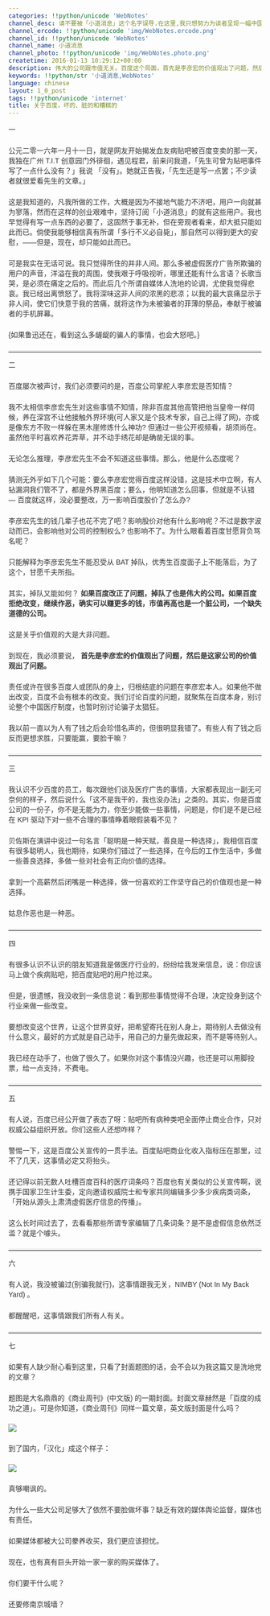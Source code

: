 ```yaml
---
categories: !!python/unicode 'WebNotes'
channel_desc: 请不要被「小道消息」这个名字误导.在这里,我只想努力为读者呈现一幅中国互联网的清明上河图.
channel_ercode: !!python/unicode 'img/WebNotes.ercode.png'
channel_id: !!python/unicode 'WebNotes'
channel_name: 小道消息
channel_photo: !!python/unicode 'img/WebNotes.photo.png'
createtime: 2016-01-13 10:29:12+00:00
description: 伟大的公司跟市值无关。百度这个局面，首先是李彦宏的价值观出了问题，然后是这家公司的价值观出了问题。
keywords: !!python/str '小道消息,WebNotes'
language: chinese
layout: 1_0_post
tags: !!python/unicode 'internet'
title: 关于百度，坏的、脏的和糟糕的
---
```

<div class="rich_media_content" id="js_content">
<p style="font-family: Avenir, sans-serif; border: 0px; margin-top: 2px; margin-bottom: 22px; outline: 0px; color: rgb(51, 51, 51); white-space: normal;">
         一
        </p>
<p style="font-family: Avenir, sans-serif; border: 0px; margin-top: 2px; margin-bottom: 22px; outline: 0px; color: rgb(51, 51, 51); white-space: normal;">
         公元二零一六年一月十一日，就是网友开始揭发血友病贴吧被百度变卖的那一天，我独在广州 T.I.T 创意园门外徘徊，遇见程君，前来问我道，「先生可曾为贴吧事件写了一点什么没有？」我说 「没有」。她就正告我，「先生还是写一点罢；不少读者就很爱看先生的文章。」
        </p>
<p style="font-family: Avenir, sans-serif; border: 0px; margin-top: 2px; margin-bottom: 22px; outline: 0px; color: rgb(51, 51, 51); white-space: normal;">
         这是我知道的，凡我所做的工作，大概是因为不接地气能力不济吧，用户一向就甚为寥落，然而在这样的创业艰难中，坚持订阅「小道消息」的就有这些用户。我也早觉得有写一点东西的必要了，这固然于事无补，但在旁观者看来，却大抵只能如此而已。倘使我能够相信真有所谓「多行不义必自毙」，那自然可以得到更大的安慰，——但是，现在，却只能如此而已。
        </p>
<p style="font-family: Avenir, sans-serif; border: 0px; margin-top: 2px; margin-bottom: 22px; outline: 0px; color: rgb(51, 51, 51); white-space: normal;">
         可是我实在无话可说。我只觉得所住的并非人间。那么多被虚假医疗广告所欺骗的用户的声音，洋溢在我的周围，使我艰于呼吸视听，哪里还能有什么言语？长歌当哭，是必须在痛定之后的。而此后几个所谓自媒体人洗地的论调，尤使我觉得悲哀。我已经出离愤怒了。我将深味这非人间的浓黑的悲凉；以我的最大哀痛显示于非人间，使它们快意于我的苦痛，就将这作为未被骗者的菲薄的祭品，奉献于被骗者的手机屏幕。
        </p>
<p style="font-family: Avenir, sans-serif; border: 0px; margin-top: 2px; margin-bottom: 22px; outline: 0px; color: rgb(51, 51, 51); white-space: normal;">
         {如果鲁迅还在，看到这么多龌龊的骗人的事情，也会大怒吧。}
        </p>
<hr style="font-family: Avenir, sans-serif; border-right-width: 0px; border-bottom-width: 0px; border-left-width: 0px; border-top-style: solid; border-top-color: rgb(234, 234, 234); height: 1px; margin-top: 1em; margin-bottom: 1em; color: rgb(51, 51, 51); white-space: normal;"/>
<p style="font-family: Avenir, sans-serif; border: 0px; margin-top: 2px; margin-bottom: 22px; outline: 0px; color: rgb(51, 51, 51); white-space: normal;">
         二
        </p>
<p style="font-family: Avenir, sans-serif; border: 0px; margin-top: 2px; margin-bottom: 22px; outline: 0px; color: rgb(51, 51, 51); white-space: normal;">
         百度屡次被声讨，我们必须要问的是，百度公司掌舵人李彦宏是否知情？
        </p>
<p style="font-family: Avenir, sans-serif; border: 0px; margin-top: 2px; margin-bottom: 22px; outline: 0px; color: rgb(51, 51, 51); white-space: normal;">
         我不太相信李彦宏先生对这些事情不知情，除非百度其他高管把他当皇帝一样伺候，养在深宫不让他接触外界环境(可人家又是个技术专家，自己上得了网)，亦或是像东方不败一样躲在黑木崖修炼什么神功? 但通过一些公开视频看，胡须尚在。虽然他平时喜欢养花弄草，并不动手绣花却是确凿无误的事。
        </p>
<p style="font-family: Avenir, sans-serif; border: 0px; margin-top: 2px; margin-bottom: 22px; outline: 0px; color: rgb(51, 51, 51); white-space: normal;">
         无论怎么推理，李彦宏先生不会不知道这些事情。那么，他是什么态度呢？
        </p>
<p style="font-family: Avenir, sans-serif; border: 0px; margin-top: 2px; margin-bottom: 22px; outline: 0px; color: rgb(51, 51, 51); white-space: normal;">
         猜测无外乎如下几个可能：要么李彦宏觉得百度这样没错，这是技术中立啊，有人钻漏洞我们管不了，都是外界黑百度；要么，他明知道怎么回事，但就是不认错 — 百度就这样，没必要整改，万一影响百度股价了怎么办?
        </p>
<p style="font-family: Avenir, sans-serif; border: 0px; margin-top: 2px; margin-bottom: 22px; outline: 0px; color: rgb(51, 51, 51); white-space: normal;">
         李彦宏先生的钱几辈子也花不完了吧？影响股价对他有什么影响呢？不过是数字波动而已，会影响他对公司的控制权么? 也影响不了。为什么眼看着百度甘愿背负骂名呢？
        </p>
<p style="font-family: Avenir, sans-serif; border: 0px; margin-top: 2px; margin-bottom: 22px; outline: 0px; color: rgb(51, 51, 51); white-space: normal;">
         只能解释为李彦宏先生不能忍受从 BAT 掉队，优秀生百度面子上不能落后，为了这个，甘愿千夫所指。
        </p>
<p style="font-family: Avenir, sans-serif; border: 0px; margin-top: 2px; margin-bottom: 22px; outline: 0px; color: rgb(51, 51, 51); white-space: normal;">
         其实，掉队又能如何？
         <strong>
          如果百度改正了问题，掉队了也是伟大的公司。如果百度拒绝改变，继续作恶，确实可以赚更多的钱，市值再高也是一个脏公司，一个缺失道德的公司。
         </strong>
</p>
<p style="font-family: Avenir, sans-serif; border: 0px; margin-top: 2px; margin-bottom: 22px; outline: 0px; color: rgb(51, 51, 51); white-space: normal;">
         这是关乎价值观的大是大非问题。
        </p>
<p style="font-family: Avenir, sans-serif; border: 0px; margin-top: 2px; margin-bottom: 22px; outline: 0px; color: rgb(51, 51, 51); white-space: normal;">
         到现在，我必须要说，
         <strong>
          首先是李彦宏的价值观出了问题，然后是这家公司的价值观出了问题。
         </strong>
</p>
<p style="font-family: Avenir, sans-serif; border: 0px; margin-top: 2px; margin-bottom: 22px; outline: 0px; color: rgb(51, 51, 51); white-space: normal;">
         责任或许在很多百度人或团队的身上，归根结底的问题在李彦宏本人。如果他不做出改变，百度不会有根本的改变。我们讨论百度的问题，就聚焦在百度本身，别讨论整个中国医疗制度，也暂时别讨论骗子太猖狂。
        </p>
<p style="font-family: Avenir, sans-serif; border: 0px; margin-top: 2px; margin-bottom: 22px; outline: 0px; color: rgb(51, 51, 51); white-space: normal;">
         我以前一直以为人有了钱之后会珍惜名声的，但很明显我错了。有些人有了钱之后反而更想求胜，只要能赢，要脸干嘛？
        </p>
<hr style="margin-top: 1em; margin-bottom: 1em; white-space: normal; font-family: Avenir, sans-serif; border-right-width: 0px; border-bottom-width: 0px; border-left-width: 0px; border-top-style: solid; border-top-color: rgb(234, 234, 234); height: 1px; color: rgb(51, 51, 51);"/>
<p style="margin-top: 2px; margin-bottom: 22px; white-space: normal; font-family: Avenir, sans-serif; border: 0px; outline: 0px; color: rgb(51, 51, 51);">
         三
         <br/>
</p>
<p style="font-family: Avenir, sans-serif; border: 0px; margin-top: 2px; margin-bottom: 22px; outline: 0px; color: rgb(51, 51, 51); white-space: normal;">
         我认识不少百度的员工，每次跟他们谈及医疗广告的事情，大家都表现出一副无可奈何的样子，然后说什么「这不是我干的，我也没办法」之类的。其实，你是百度公司的一份子，你不是无能为力，你至少能做一些事情，问题是，你们是不是已经在 KPI 驱动下对一些不合理的事情睁着眼假装看不见？
        </p>
<p style="font-family: Avenir, sans-serif; border: 0px; margin-top: 2px; margin-bottom: 22px; outline: 0px; color: rgb(51, 51, 51); white-space: normal;">
         贝佐斯在演讲中说过一句名言「聪明是一种天赋，善良是一种选择」，我相信百度有很多聪明人，我也期待，如果你们错过了一些选择，在今后的工作生活中，多做一些善良选择，多做一些对社会有正向价值的选择。
        </p>
<p style="font-family: Avenir, sans-serif; border: 0px; margin-top: 2px; margin-bottom: 22px; outline: 0px; color: rgb(51, 51, 51); white-space: normal;">
         拿到一个高薪然后闭嘴是一种选择，做一份喜欢的工作坚守自己的价值观也是一种选择。
        </p>
<p style="font-family: Avenir, sans-serif; border: 0px; margin-top: 2px; margin-bottom: 22px; outline: 0px; color: rgb(51, 51, 51); white-space: normal;">
         姑息作恶也是一种恶。
        </p>
<hr style="margin-top: 1em; margin-bottom: 1em; white-space: normal; font-family: Avenir, sans-serif; border-right-width: 0px; border-bottom-width: 0px; border-left-width: 0px; border-top-style: solid; border-top-color: rgb(234, 234, 234); height: 1px; color: rgb(51, 51, 51);"/>
<p style="margin-top: 2px; margin-bottom: 22px; white-space: normal; font-family: Avenir, sans-serif; border: 0px; outline: 0px; color: rgb(51, 51, 51);">
         四
        </p>
<p style="font-family: Avenir, sans-serif; border: 0px; margin-top: 2px; margin-bottom: 22px; outline: 0px; color: rgb(51, 51, 51); white-space: normal;">
         有很多认识不认识的朋友知道我是做医疗行业的，纷纷给我发来信息，说：你应该马上做个疾病贴吧，把百度贴吧的用户抢过来。
        </p>
<p style="font-family: Avenir, sans-serif; border: 0px; margin-top: 2px; margin-bottom: 22px; outline: 0px; color: rgb(51, 51, 51); white-space: normal;">
         但是，很遗憾，我没收到一条信息说：看到那些事情觉得不合理，决定投身到这个行业来做一些改变。
        </p>
<p style="font-family: Avenir, sans-serif; border: 0px; margin-top: 2px; margin-bottom: 22px; outline: 0px; color: rgb(51, 51, 51); white-space: normal;">
         要想改变这个世界，让这个世界变好，把希望寄托在别人身上，期待别人去做没有什么意义，最好的方式就是自己动手，用自己的力量先做起来，而不是等待别人。
        </p>
<p style="font-family: Avenir, sans-serif; border: 0px; margin-top: 2px; margin-bottom: 22px; outline: 0px; color: rgb(51, 51, 51); white-space: normal;">
         我已经在动手了，也做了很久了。如果你对这个事情没兴趣，也还是可以用脚投票，给一点支持，不费电。
        </p>
<hr style="margin-top: 1em; margin-bottom: 1em; white-space: normal; font-family: Avenir, sans-serif; border-right-width: 0px; border-bottom-width: 0px; border-left-width: 0px; border-top-style: solid; border-top-color: rgb(234, 234, 234); height: 1px; color: rgb(51, 51, 51);"/>
<p style="margin-top: 2px; margin-bottom: 22px; white-space: normal; font-family: Avenir, sans-serif; border: 0px; outline: 0px; color: rgb(51, 51, 51);">
         五
        </p>
<p style="font-family: Avenir, sans-serif; border: 0px; margin-top: 2px; margin-bottom: 22px; outline: 0px; color: rgb(51, 51, 51); white-space: normal;">
         有人说，百度已经公开做了表态了呀：贴吧所有病种类吧全面停止商业合作，只对权威公益组织开放。你们这些人还想咋样？
        </p>
<p style="font-family: Avenir, sans-serif; border: 0px; margin-top: 2px; margin-bottom: 22px; outline: 0px; color: rgb(51, 51, 51); white-space: normal;">
         警惕一下，这是百度公关宣传的一贯手法。百度贴吧商业化收入指标压在那里，过不了几天，这事情必定又将抬头。
        </p>
<p style="font-family: Avenir, sans-serif; border: 0px; margin-top: 2px; margin-bottom: 22px; outline: 0px; color: rgb(51, 51, 51); white-space: normal;">
         还记得以前无数人吐槽百度百科的医疗词条吗？百度也有关类似的公关宣传啊，说携手国家卫生计生委，定向邀请权威院士和专家共同编辑多少多少疾病类词条，「开始从源头上肃清虚假医疗信息的传播」。
        </p>
<p style="font-family: Avenir, sans-serif; border: 0px; margin-top: 2px; margin-bottom: 22px; outline: 0px; color: rgb(51, 51, 51); white-space: normal;">
         这么长时间过去了，去看看那些所谓专家编辑了几条词条？是不是虚假信息依然泛滥？就是个噱头。
        </p>
<hr style="margin-top: 1em; margin-bottom: 1em; white-space: normal; font-family: Avenir, sans-serif; border-right-width: 0px; border-bottom-width: 0px; border-left-width: 0px; border-top-style: solid; border-top-color: rgb(234, 234, 234); height: 1px; color: rgb(51, 51, 51);"/>
<p style="margin-top: 2px; margin-bottom: 22px; white-space: normal; font-family: Avenir, sans-serif; border: 0px; outline: 0px; color: rgb(51, 51, 51);">
         六
         <br/>
</p>
<p style="font-family: Avenir, sans-serif; border: 0px; margin-top: 2px; margin-bottom: 22px; outline: 0px; color: rgb(51, 51, 51); white-space: normal;">
         有人说，我没被骗过(别骗我就行)，这事情跟我无关，NIMBY (Not In My Back Yard) 。
        </p>
<p style="font-family: Avenir, sans-serif; border: 0px; margin-top: 2px; margin-bottom: 22px; outline: 0px; color: rgb(51, 51, 51); white-space: normal;">
         都醒醒吧，这事情跟我们所有人有关。
        </p>
<hr style="margin-top: 1em; margin-bottom: 1em; white-space: normal; font-family: Avenir, sans-serif; border-right-width: 0px; border-bottom-width: 0px; border-left-width: 0px; border-top-style: solid; border-top-color: rgb(234, 234, 234); height: 1px; color: rgb(51, 51, 51);"/>
<p style="margin-top: 2px; margin-bottom: 22px; white-space: normal; font-family: Avenir, sans-serif; border: 0px; outline: 0px; color: rgb(51, 51, 51);">
         七
         <br/>
</p>
<p style="font-family: Avenir, sans-serif; border: 0px; margin-top: 2px; margin-bottom: 22px; outline: 0px; color: rgb(51, 51, 51); white-space: normal;">
         如果有人缺少耐心看到这里，只看了封面题图的话，会不会以为我这篇又是洗地党的文章？
        </p>
<p style="font-family: Avenir, sans-serif; border: 0px; margin-top: 2px; margin-bottom: 22px; outline: 0px; color: rgb(51, 51, 51); white-space: normal;">
         题图是大名鼎鼎的《商业周刊》(中文版) 的一期封面。封面文章赫然是「百度的成功之道」。可是你知道，《商业周刊》同样一篇文章，英文版封面是什么吗？
        </p>
<p style="font-family: Avenir, sans-serif; border: 0px; margin-top: 2px; margin-bottom: 22px; outline: 0px; color: rgb(51, 51, 51); white-space: normal;">
<img data-ratio="1.0089928057553956" data-s="300,640" data-src="" data-type="png" data-w="" src="{{ '/img/ow5rEn8QGlHo0Z7WIbGlc8zqgylyoLOgo4mzwR8eOsugOqNEJ738aGzDsITXobgODyQiavJ1XeYKvLHkEeRIgUA.png' | prepend: site.img | replace: '//','/' }}"/>
<br/>
</p>
<p style="font-family: Avenir, sans-serif; border: 0px; margin-top: 2px; margin-bottom: 22px; outline: 0px; color: rgb(51, 51, 51); white-space: normal;">
         到了国内，「汉化」成这个样子：
        </p>
<p style="font-family: Avenir, sans-serif; border: 0px; margin-top: 2px; margin-bottom: 22px; outline: 0px; color: rgb(51, 51, 51); white-space: normal;">
<img data-ratio="0.9820143884892086" data-s="300,640" data-src="" data-type="png" data-w="" src="{{ '/img/ow5rEn8QGlHo0Z7WIbGlc8zqgylyoLOg1JoXZ6aKXXMO2YEYuElxotHRMWS7pbIAt2hIS8ZKnlf4mibq1VE4AHg.png' | prepend: site.img | replace: '//','/' }}"/>
<br/>
</p>
<p style="font-family: Avenir, sans-serif; border: 0px; margin-top: 2px; margin-bottom: 22px; outline: 0px; color: rgb(51, 51, 51); white-space: normal;">
         真够嘲讽的。
        </p>
<p style="font-family: Avenir, sans-serif; border: 0px; margin-top: 2px; margin-bottom: 22px; outline: 0px; color: rgb(51, 51, 51); white-space: normal;">
         为什么一些大公司足够大了依然不要脸做坏事？缺乏有效的媒体舆论监督，媒体也有责任。
        </p>
<p style="font-family: Avenir, sans-serif; border: 0px; margin-top: 2px; margin-bottom: 22px; outline: 0px; color: rgb(51, 51, 51); white-space: normal;">
         如果媒体都被大公司豢养收买，我们更应该担忧。
        </p>
<p style="font-family: Avenir, sans-serif; border: 0px; margin-top: 2px; margin-bottom: 22px; outline: 0px; color: rgb(51, 51, 51); white-space: normal;">
         现在，也有真有巨头开始一家一家的购买媒体了。
        </p>
<p style="font-family: Avenir, sans-serif; border: 0px; margin-top: 2px; margin-bottom: 22px; outline: 0px; color: rgb(51, 51, 51); white-space: normal;">
         你们要干什么呢？
        </p>
<p style="font-family: Avenir, sans-serif; border: 0px; margin-top: 2px; margin-bottom: 22px; outline: 0px; color: rgb(51, 51, 51); white-space: normal;">
         还要修南京城墙？
        </p>
</div>